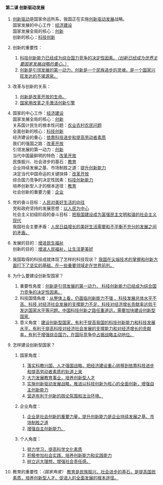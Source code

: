#### 第二课 创新驱动发展

1. <u>创新驱动</u>是国家命运所系，我国正在实施<u>创新驱动发展</u>战略。<br> 国家发展的中心工作：<u>经济建设</u><br> 国家发展全局的核心：<u>创新</u><br> 创新的核心：<u>科技创新</u><br>
2. 创新的重要性：
   1. <u>科技创新能力已经成为综合国力竞争的决定性因素。*（创新已经成为世界主要国家发展战略的重心。）*</u>
   2. <u>创新是引领发展的第一动力，创新是一个民族进步的灵魂，是一个国家兴旺发达的不竭源泉。</u>
3. 改革与创新的关系：
   1. <u>创新是改革开放的生命。</u>
   2. <u>国家用改革之手激活创新引擎</u>
4. 国家的中心工作：<u>经济建设</u><br> 国家发展全局的核心：<u>创新</u><br> 关系国计民生的根本性问题：<u>农业农村农民问题</u><br> 全面创新的核心：<u>科技创新</u><br> 经济建设的重心：<u>依靠科技进步和提高劳动者素质</u><br> 我们的强国之路：<u>改革开放</u><br> 引领发展的第一动力：<u>创新</u><br> 当代中国最鲜明的特色：<u>改革开放</u><br> 民族振兴、社会进步的基石：<u>教育</u><br> 企业持续发展之基、市场制胜之道：<u>提升创新能力</u><br> 决定当代中国命运的关键抉择：<u>改革开放</u><br> 综合国力竞争的决定性因素：<u>科技创新能力</u><br> 培养创新型人才的根本途径：<u>教育</u><br> 社会创新的重要力量：<u>企业</u>

5. 党的奋斗目标：<u>人民对美好生活的向往</u><br> 党和政府坚持的发展思想：<u>以人民为中心</u><br> 社会主义初级阶段的奋斗目标：<u>把我国建设成为富强民主文明和谐的社会主义现代</u><br> 我国社会主要矛盾：<u>人民日益增长的美好生活需要和不平衡不充分的发展之间的矛盾。</u>

6. 发展的目的：<u>增进民生福祉</u><br> 创新的目的：<u>增进人民福祉，让生活更美好</u>

7. 我国取得的科技成就体现了怎样的科技现状？ <u>我国在尖端技术的掌握和创新方面打下了坚实的基础，在一些重要领域走在世界前列。</u>

8. 为什么要建设创新型国家？
   1. 重要性角度：<u>创新是引领发展的第一动力， 科技创新能力已经成为综合国力竞争的决定性因素。</u>
   2. 科技国情角度：<u>从整体上看，仍面临创新能力不强 、科技发展总体水平不高、科技 对经济社会发展的支撑能力不足、科技对经济增长贡献率远低于发达国家水平等问题。中国科技创新之路任重道远，需要加快建设创新型国家.</u>
   3. 意义角度：<u>建设创新型国家，有利于提高我国的科技创新能力和科技发展水平，有利于提高科技对经济社会发展的支撑能力和对经济增长的贡献率，有利于增强综合国力，在国际竞争中占据战略主动地位。</u>

9. 怎样建设创新型国家？
   1. 国家角度：
      1. <u>落实科教兴国、人才强国战略，把经济建设重心转移到依靠科技进步和提高劳动者素质的轨道上来</u>
      2. <u>大力发展教育事业，培养创新型人才</u>
      3. <u>实施创新驱动发展战略，推进以科技创新为核心的全面创新，增强自主创新能力</u>
      4. <u>营造有利于创新的舆论氛围和法治环境。</u>

   2. 企业角度：
      1. <u>企业是社会创新的重要力量，提升创新能力是企业持续发展之基、市场制胜之道</u>
      2. <u>增强自主创新能力。</u>

   3. 个人角度：
      1. <u>努力学习，提高科学文化素质</u>
      2. <u>积极参加社会实践，培养创新能力和实践能力</u>
      3. <u>树立远大理想，增强社会责任感。</u>

10. 教育的重要性：*（国家角度）* <u>教育是民族振兴、社会进步的基石，是提高国民素质，培养创新型人才、促进人的全面发展的根本途径。</u>

